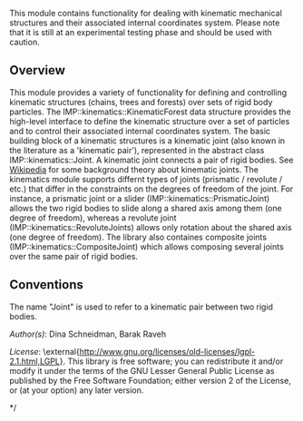 This module contains functionality for dealing with kinematic mechanical structures and their associated internal coordinates system. Please note that it is still at an experimental testing phase and should be used with caution.

## Overview
This module provides a variety of functionality for defining and controlling kinematic structures (chains, trees and forests) over sets of rigid body particles. The IMP::kinematics::KinematicForest data structure provides the high-level interface to define the kinematic structure over a set of particles and to control their associated internal coordinates system. The basic building block of a kinematic structures is a kinematic joint (also known in the literature as a 'kinematic pair'), represented in the abstract class IMP::kinematics::Joint. A kinematic joint connects a pair of rigid bodies. See [Wikipedia](http://en.wikipedia.org/wiki/Kinematic_pair) for some background theory about kinematic joints. The kinematics module supports differnt types of joints (prismatic / revolute / etc.) that differ in the constraints on the degrees of freedom of the joint. For instance, a prismatic joint or a slider (IMP::kinematics::PrismaticJoint) allows the two rigid bodies to slide along a shared axis among them (one degree of freedom), whereas a revolute joint (IMP::kinematics::RevoluteJoints) allows only rotation about the shared axis (one degree of freedom). The library also containes composite joints (IMP::kinematics::CompositeJoint) which allows composing several joints over the same pair of rigid bodies.

## Conventions
The name "Joint" is used to refer to a kinematic pair between two rigid bodies.

_Author(s)_: Dina Schneidman, Barak Raveh

_License_: \external{http://www.gnu.org/licenses/old-licenses/lgpl-2.1.html,LGPL}.
This library is free software; you can redistribute it and/or
modify it under the terms of the GNU Lesser General Public
License as published by the Free Software Foundation; either
version 2 of the License, or (at your option) any later version.

*/

